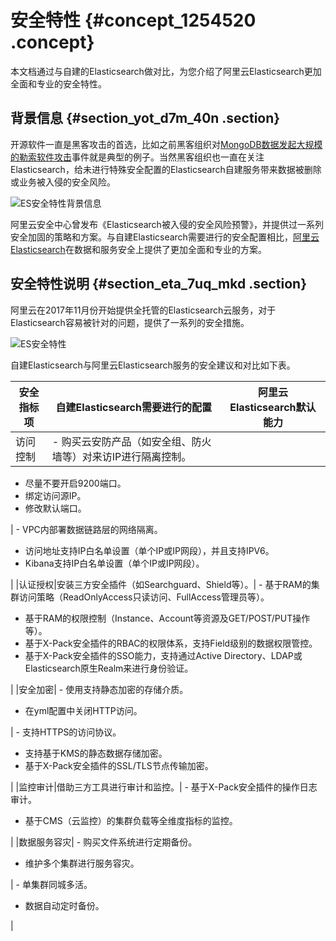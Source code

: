 # 安全特性 {#concept_1254520 .concept}

本文档通过与自建的Elasticsearch做对比，为您介绍了阿里云Elasticsearch更加全面和专业的安全特性。

## 背景信息 {#section_yot_d7m_40n .section}

开源软件一直是黑客攻击的首选，比如之前黑客组织对[MongoDB数据发起大规模的勒索软件攻击](https://help.aliyun.com/noticelist/articleid/20527251.html)事件就是典型的例子。当然黑客组织也一直在关注Elasticsearch，给未进行特殊安全配置的Elasticsearch自建服务带来数据被删除或业务被入侵的安全风险。

![ES安全特性背景信息](http://static-aliyun-doc.oss-cn-hangzhou.aliyuncs.com/assets/img/1000828/156505516852244_zh-CN.png)

阿里云安全中心曾发布《Elasticsearch被入侵的安全风险预警》，并提供过一系列安全加固的策略和方案。与自建Elasticsearch需要进行的安全配置相比，[阿里云Elasticsearch](https://data.aliyun.com/product/elasticsearch)在数据和服务安全上提供了更加全面和专业的方案。

## 安全特性说明 {#section_eta_7uq_mkd .section}

阿里云在2017年11月份开始提供全托管的Elasticsearch云服务，对于Elasticsearch容易被针对的问题，提供了一系列的安全措施。

![ES安全特性](http://static-aliyun-doc.oss-cn-hangzhou.aliyuncs.com/assets/img/1000828/156505516952236_zh-CN.png)

自建Elasticsearch与阿里云Elasticsearch服务的安全建议和对比如下表。

|安全指标项|自建Elasticsearch需要进行的配置|阿里云Elasticsearch默认能力|
|-----|----------------------|--------------------|
|访问控制| -   购买云安防产品（如安全组、防火墙等）对来访IP进行隔离控制。
-   尽量不要开启9200端口。
-   绑定访问源IP。
-   修改默认端口。

 | -   VPC内部署数据链路层的网络隔离。
-   访问地址支持IP白名单设置（单个IP或IP网段），并且支持IPV6。
-   Kibana支持IP白名单设置（单个IP或IP网段）。

 |
|认证授权|安装三方安全插件（如Searchguard、Shield等）。| -   基于RAM的集群访问策略（ReadOnlyAccess只读访问、FullAccess管理员等）。
-   基于RAM的权限控制（Instance、Account等资源及GET/POST/PUT操作等）。
-   基于X-Pack安全插件的RBAC的权限体系，支持Field级别的数据权限管控。
-   基于X-Pack安全插件的SSO能力，支持通过Active Directory、LDAP或Elasticsearch原生Realm来进行身份验证。

 |
|安全加密| -   使用支持静态加密的存储介质。
-   在yml配置中关闭HTTP访问。

 | -   支持HTTPS的访问协议。
-   支持基于KMS的静态数据存储加密。
-   基于X-Pack安全插件的SSL/TLS节点传输加密。

 |
|监控审计|借助三方工具进行审计和监控。| -   基于X-Pack安全插件的操作日志审计。
-   基于CMS（云监控）的集群负载等全维度指标的监控。

 |
|数据服务容灾| -   购买文件系统进行定期备份。
-   维护多个集群进行服务容灾。

 | -   单集群同城多活。
-   数据自动定时备份。

 |

